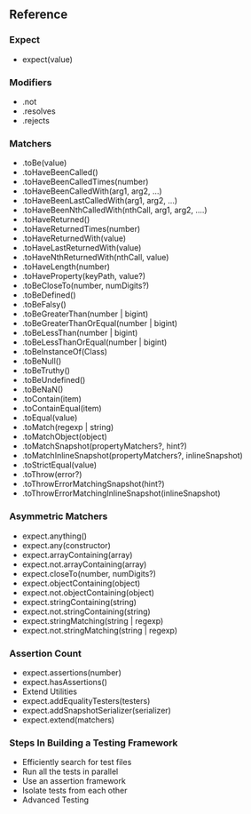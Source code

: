
## Reference

### Expect
- expect(value)
### Modifiers
- .not
- .resolves
- .rejects
### Matchers
- .toBe(value)
- .toHaveBeenCalled()
- .toHaveBeenCalledTimes(number)
- .toHaveBeenCalledWith(arg1, arg2, ...)
- .toHaveBeenLastCalledWith(arg1, arg2, ...)
- .toHaveBeenNthCalledWith(nthCall, arg1, arg2, ....)
- .toHaveReturned()
- .toHaveReturnedTimes(number)
- .toHaveReturnedWith(value)
- .toHaveLastReturnedWith(value)
- .toHaveNthReturnedWith(nthCall, value)
- .toHaveLength(number)
- .toHaveProperty(keyPath, value?)
- .toBeCloseTo(number, numDigits?)
- .toBeDefined()
- .toBeFalsy()
- .toBeGreaterThan(number | bigint)
- .toBeGreaterThanOrEqual(number | bigint)
- .toBeLessThan(number | bigint)
- .toBeLessThanOrEqual(number | bigint)
- .toBeInstanceOf(Class)
- .toBeNull()
- .toBeTruthy()
- .toBeUndefined()
- .toBeNaN()
- .toContain(item)
- .toContainEqual(item)
- .toEqual(value)
- .toMatch(regexp | string)
- .toMatchObject(object)
- .toMatchSnapshot(propertyMatchers?, hint?)
- .toMatchInlineSnapshot(propertyMatchers?, inlineSnapshot)
- .toStrictEqual(value)
- .toThrow(error?)
- .toThrowErrorMatchingSnapshot(hint?)
- .toThrowErrorMatchingInlineSnapshot(inlineSnapshot)
### Asymmetric Matchers
- expect.anything()
- expect.any(constructor)
- expect.arrayContaining(array)
- expect.not.arrayContaining(array)
- expect.closeTo(number, numDigits?)
- expect.objectContaining(object)
- expect.not.objectContaining(object)
- expect.stringContaining(string)
- expect.not.stringContaining(string)
- expect.stringMatching(string | regexp)
- expect.not.stringMatching(string | regexp)
### Assertion Count
- expect.assertions(number)
- expect.hasAssertions()
- Extend Utilities
- expect.addEqualityTesters(testers)
- expect.addSnapshotSerializer(serializer)
- expect.extend(matchers)


### Steps In Building a Testing Framework
- Efficiently search for test files
- Run all the tests in parallel
- Use an assertion framework
- Isolate tests from each other
- Advanced Testing
